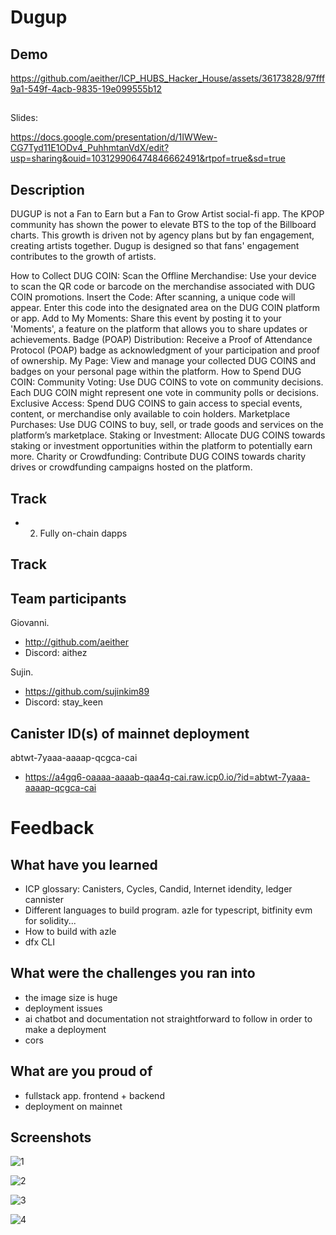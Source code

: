 # Dugup

## Demo

https://github.com/aeither/ICP_HUBS_Hacker_House/assets/36173828/97fff9a1-549f-4acb-9835-19e099555b12

##

Slides:

https://docs.google.com/presentation/d/1IWWew-CG7Tyd11E1ODv4_PuhhmtanVdX/edit?usp=sharing&ouid=103129906474846662491&rtpof=true&sd=true

## Description

DUGUP is not a Fan to Earn but a Fan to Grow Artist social-fi app. The KPOP community has shown the power to elevate BTS to the top of the Billboard charts. This growth is driven not by agency plans but by fan engagement, creating artists together. Dugup is designed so that fans' engagement contributes to the growth of artists.

How to Collect DUG COIN:
Scan the Offline Merchandise: Use your device to scan the QR code or barcode on the merchandise associated with DUG COIN promotions.
Insert the Code: After scanning, a unique code will appear. Enter this code into the designated area on the DUG COIN platform or app.
Add to My Moments: Share this event by posting it to your 'Moments', a feature on the platform that allows you to share updates or achievements.
Badge (POAP) Distribution: Receive a Proof of Attendance Protocol (POAP) badge as acknowledgment of your participation and proof of ownership.
My Page: View and manage your collected DUG COINS and badges on your personal page within the platform.
How to Spend DUG COIN:
Community Voting: Use DUG COINS to vote on community decisions. Each DUG COIN might represent one vote in community polls or decisions.
Exclusive Access: Spend DUG COINS to gain access to special events, content, or merchandise only available to coin holders.
Marketplace Purchases: Use DUG COINS to buy, sell, or trade goods and services on the platform’s marketplace.
Staking or Investment: Allocate DUG COINS towards staking or investment opportunities within the platform to potentially earn more.
Charity or Crowdfunding: Contribute DUG COINS towards charity drives or crowdfunding campaigns hosted on the platform.

## Track

- 2. Fully on-chain dapps

## Track

## Team participants

Giovanni.

- http://github.com/aeither
- Discord: aithez

Sujin.

- https://github.com/sujinkim89
- Discord: stay_keen

## Canister ID(s) of mainnet deployment

abtwt-7yaaa-aaaap-qcgca-cai

- https://a4gq6-oaaaa-aaaab-qaa4q-cai.raw.icp0.io/?id=abtwt-7yaaa-aaaap-qcgca-cai

# Feedback

## What have you learned

- ICP glossary: Canisters, Cycles, Candid, Internet idendity, ledger cannister
- Different languages to build program. azle for typescript, bitfinity evm for solidity...
- How to build with azle
- dfx CLI

## What were the challenges you ran into

- the image size is huge
- deployment issues
- ai chatbot and documentation not straightforward to follow in order to make a deployment
- cors

## What are you proud of

- fullstack app. frontend + backend
- deployment on mainnet

## Screenshots

![1](https://github.com/aeither/ICP_HUBS_Hacker_House/assets/36173828/102f327b-98db-4674-bbca-6b390b9972fe)

![2](https://github.com/aeither/ICP_HUBS_Hacker_House/assets/36173828/9fb0dc45-90dc-406f-a90e-3e8fc6c7779f)

![3](https://github.com/aeither/ICP_HUBS_Hacker_House/assets/36173828/beb4a97a-7b1b-4491-97a5-0721b127318d)

![4](https://github.com/aeither/ICP_HUBS_Hacker_House/assets/36173828/7fb62f45-f7c5-4406-ab1c-e5a16e4caf7f)
